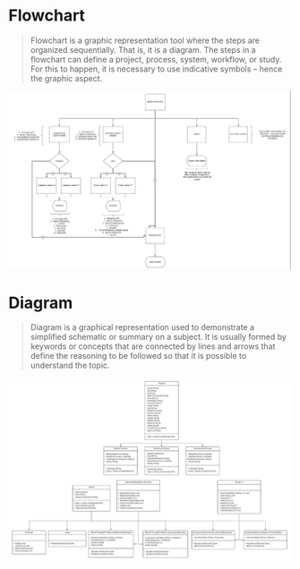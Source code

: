 # Flowchart

> Flowchart is a graphic representation tool where the steps are organized sequentially. That is, it is a diagram. The steps in a flowchart can define a project, process, system, workflow, or study. For this to happen, it is necessary to use indicative symbols – hence the graphic aspect.

![class and inheritance](/Diagrama_Fluxograma/fluxograma.jpg)

# Diagram 

> Diagram is a graphical representation used to demonstrate a simplified schematic or summary on a subject. It is usually formed by keywords or concepts that are connected by lines and arrows that define the reasoning to be followed so that it is possible to understand the topic.

![class and inheritance](/Diagrama_Fluxograma/diagrama%20de%20clasess%20final.jpeg)
